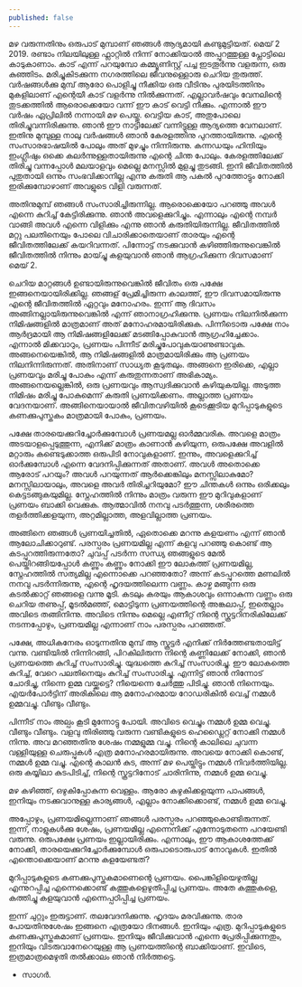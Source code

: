 ```yaml
---
published: false
---
```

മഴ വരുന്നതിനും ഒരുപാട് മുമ്പാണ് ഞങ്ങൾ ആദ്യമായി കണ്ടുമുട്ടിയത്. മെയ് 2 2019. രണ്ടാം നിലയിലുള്ള ഫ്ലാറ്റിൽ നിന്ന് നോക്കിയാൽ അപ്പുറത്തുള്ള പ്ലോട്ടിലെ കാടുകാണാം. കാട് എന്ന് പറയുമ്പോ കമ്മ്യൂണിസ്റ്റ് പച്ച ഇടതൂർന്നു വളരുന്ന, ഒരു കുഞ്ഞിടം. മരിച്ചുകിടക്കുന്ന നഗരത്തിലെ ജീവനുള്ളൊരു ചെറിയ തുരുത്ത്. വർഷങ്ങൾക്കു മുമ്പ് ആരോ പൊളിച്ചു നീക്കിയ ഒരു വീടിനും പുരയിടത്തിനും മുകളിലാണ് എന്റെയീ കാട് വളർന്നു നിൽക്കുന്നത്. എല്ലാവർഷവും വേനലിന്റെ തുടക്കത്തിൽ ആരൊക്കെയോ വന്ന് ഈ കാട് വെട്ടി നീക്കും. എന്നാൽ ഈ വർഷം ഏപ്രിലിൽ നന്നായി മഴ പെയ്തു. വെട്ടിയ കാട്, അതുപോലെ തിരിച്ചുവന്നിരിക്കുന്നു. ഞാൻ ഈ നാട്ടിലേക്ക് വന്നിട്ടുള്ള ആദ്യത്തെ വേനലാണ്. ഇതിനു മുമ്പുള്ള നാലു വർഷങ്ങൾ ഞാൻ കേരളത്തിനു പുറത്തായിരുന്നു. എന്റെ സംസാരഭാഷയിൽ പോലും അത് മുഴച്ചും നിന്നിരുന്നു. കന്നഡയും ഹിന്ദിയും ഇംഗ്ലീഷും ഒക്കെ കലർന്നുള്ളതായിരുന്നു എന്റെ ചിന്ത പോലും. കേരളത്തിലേക്ക് തിരിച്ചു വന്നപ്പോൾ മലയാളവും മെല്ലെ മനസ്സിൽ മുളച്ചു തുടങ്ങി. ഇനി ജീവിതത്തിൽ പുതുതായി ഒന്നും സംഭവിക്കാനില്ല എന്നു കരുതി ആ പകൽ പുറത്തോട്ടും നോക്കി ഇരിക്കുമ്പോഴാണ് അവളുടെ വിളി വരുന്നത്. 

അതിനുമുമ്പ് ഞങ്ങൾ സംസാരിച്ചിരുന്നില്ല. ആരൊക്കെയോ പറഞ്ഞു അവൾ എന്നെ കുറിച്ച് കേട്ടിരിക്കുന്നു. ഞാൻ അവളെക്കുറിച്ചും. എന്നാലും എന്റെ നമ്പർ വാങ്ങി അവൾ എന്നെ വിളിക്കും എന്നു ഞാൻ കരുതിയിരുന്നില്ല. ജീവിതത്തിൽ മറ്റു പലതിനെയും പോലെ വിചാരിക്കാതെയാണ് താരയും എന്റെ ജീവിതത്തിലേക്ക് കയറിവന്നത്. പിന്നോട്ട് നടക്കുവാൻ കഴിഞ്ഞിരുന്നുവെങ്കിൽ ജീവിതത്തിൽ നിന്നും മായ്ച്ചു കളയുവാൻ ഞാൻ ആഗ്രഹിക്കുന്ന ദിവസമാണ് മെയ് 2.

ചെറിയ മാറ്റങ്ങൾ ഉണ്ടായിരുന്നുവെങ്കിൽ ജീവിതം ഒരു പക്ഷേ ഇങ്ങനെയായിരിക്കില്ല. ഞങ്ങള് പ്രേമിച്ചിരുന്ന കാലത്ത്, ഈ ദിവസമായിരുന്നു എന്റെ ജീവിതത്തിൽ ഏറ്റവും മനോഹരം. ഇന്ന് ആ ദിവസം  അങ്ങിനല്ലായിരുന്നുവെങ്കിൽ എന്ന് ഞാനാഗ്രഹിക്കുന്നു. പ്രണയം നിലനിൽക്കുന്ന നിമിഷങ്ങളിൽ മാത്രമാണ് അത് മനോഹരമായിരിക്കുക. പിന്നീടൊരു പക്ഷേ നാം ആർദ്രമായി ആ നിമിഷങ്ങളിലേക്ക് മടങ്ങിപ്പോകുവാൻ ആഗ്രഹിച്ചേക്കാം. എന്നാൽ മിക്കവാറും, പ്രണയം പിന്നീട് മരിച്ചുപോവുകയാണുണ്ടാവുക. അങ്ങനെയെങ്കിൽ, ആ നിമിഷങ്ങളിൽ മാത്രമായിരിക്കും ആ പ്രണയം നിലനിന്നിരുന്നത്. അതിനാണ് സാധ്യത കൂടുതലും. അങ്ങനെ ഇരിക്കെ, എല്ലാ പ്രണയവും മരിച്ചു പോകും എന്ന് കരുതുന്നതാണ് അഭികാമ്യം. അങ്ങനെയല്ലെങ്കിൽ, ഒരു പ്രണയവും ആസ്വദിക്കുവാൻ കഴിയുകയില്ല. അടുത്ത നിമിഷം മരിച്ചു പോകുമെന്ന് കരുതി പ്രണയിക്കണം. അല്ലാത്ത പ്രണയം വേദനയാണ്. അങ്ങിനെയായാൽ ജീവിതവഴിയിൽ കൂടെക്കൂടിയ മുറിപ്പാടുകളുടെ കണക്കുപുസ്തകം മാത്രമായി പോകും, പ്രണയം. 

പക്ഷേ താരയെക്കുറിച്ചോർക്കുമ്പോൾ പ്രണയമല്ല ഓർമ്മവരിക. അവളെ മാത്രം അടയാളപ്പെടുത്തുന്ന, എനിക്ക് മാത്രം കാണാൻ കഴിയുന്ന, ഒരുപക്ഷേ അവളിൽ മറ്റാരും കണ്ടെടുക്കാത്ത ഒരുപിടി നോവുകളാണ്. ഇന്നും, അവളെക്കുറിച്ച് ഓർക്കുമ്പോൾ എന്നെ വേദനിപ്പിക്കുന്നത് അതാണ്. അവൾ അതൊക്കെ ആരോട് പറയും? അവൾ പറയുന്നത് ആർക്കെങ്കിലും മനസ്സിലാകുമോ? മനസ്സിലായാലും, അവളെ അവർ തിരിച്ചറിയുമോ? ഈ ചിന്തകൾ ഒന്നും ഒരിക്കലും കെട്ടടങ്ങുകയുമില്ല. സ്നേഹത്തിൽ നിന്നും മാത്രം വരുന്ന ഈ മുറിവുകളാണ് പ്രണയം ബാക്കി വെക്കുക. ആത്മാവിൽ നനവു പടർത്തുന്ന, ശരീരത്തെ തളർത്തിക്കളയുന്ന, അറ്റമില്ലാത്ത, അളവില്ലാത്ത പ്രണയം. 

അങ്ങിനെ ഞങ്ങൾ പ്രണയിച്ചതിൽ, ഏതൊക്കെ മറന്നു കളയണം എന്ന് ഞാൻ ആലോചിക്കാറുണ്ട്. പരസ്പരം പ്രണയമില്ല എന്ന് കളവു പറഞ്ഞു കൊണ്ട് ആ കടപ്പുറത്തിരുന്നതോ? ചുവപ്പ് പടർന്ന സന്ധ്യ ഞങ്ങളുടെ മേൽ പെയ്തിറങ്ങിയപ്പോൾ കണ്ണും കണ്ണും നോക്കി ഈ ലോകത്ത് പ്രണയമില്ല, സ്നേഹത്തിൽ സത്യമില്ല എന്നൊക്കെ പറഞ്ഞതോ? അന്ന് കടപ്പുറത്തെ മണലിൽ നനവു പടർന്നിരുന്നു,  എന്റെ ഹൃദയത്തിലെന്ന വണ്ണം. കാഴ്ച മങ്ങുന്ന ഒരു കടൽക്കാറ്റ് ഞങ്ങളെ വന്നു മൂടി. കടലും കരയും ആകാശവും ഒന്നാകുന്ന വണ്ണം ഒരു ചെറിയ തണുപ്പ്, മൂടൽമഞ്ഞ്, മൊട്ടിടുന്ന  പ്രണയത്തിന്റെ അങ്കലാപ്പ്, ഇതെല്ലാം അവിടെ തങ്ങിനിന്നു. അവിടെ നിന്നും മെല്ലെ എണീറ്റ് നിന്റെ സ്കൂട്ടറിനരികിലേക്ക് നടന്നപ്പോഴും, പ്രണയമില്ല എന്നാണ് നാം പരസ്പരം പറഞ്ഞത്.

പക്ഷേ, അധികനേരം ഓടുന്നതിനു മുമ്പ് ആ സ്കൂട്ടർ എനിക്ക് നിർത്തേണ്ടതായിട്ട് വന്നു. വണ്ടിയിൽ നിന്നിറങ്ങി, പിറകിലിരുന്ന നിന്റെ കണ്ണിലേക്ക് നോക്കി, ഞാൻ പ്രണയത്തെ കുറിച്ച് സംസാരിച്ചു. യുദ്ധത്തെ കുറിച്ച് സംസാരിച്ചു. ഈ ലോകത്തെ കുറിച്ച്, വേറെ പലതിനെയും കുറിച്ച് സംസാരിച്ചു. എന്നിട്ട് ഞാൻ നിന്നോട് ചോദിച്ചു, നിന്നെ ഉമ്മ വയ്ക്കട്ടെ? നീയെന്നെ ചേർത്തു പിടിച്ചു. ഞാൻ നിന്നെയും. എയർപോർട്ടിന് അരികിലെ ആ മനോഹരമായ റോഡരികിൽ വെച്ച് നമ്മൾ ഉമ്മവച്ചു. വീണ്ടും വീണ്ടും.

പിന്നീട് നാം അല്പം കൂടി മുന്നോട്ടു പോയി. അവിടെ വെച്ചും നമ്മൾ ഉമ്മ വെച്ചു. വീണ്ടും വീണ്ടും. വളവു തിരിഞ്ഞു വരുന്ന വണ്ടികളുടെ ഹെഡ്ലൈറ്റ് നോക്കി നമ്മൾ നിന്നു. അവ മറഞ്ഞതിനു ശേഷം നമ്മളുമ്മ വച്ചു. നിന്റെ കാലിലെ ചുവന്ന വള്ളിയുള്ള ചെരുപ്പുകൾ എത്ര മനോഹരമായിരുന്നു. അവയെ നോക്കി കൊണ്ട്, നമ്മൾ ഉമ്മ വച്ചു. എന്റെ കാലൻ കുട, അന്ന് മഴ പെയ്തിട്ടും നമ്മൾ നിവർത്തിയില്ല. ഒരു കയ്യിലാ കുടപിടിച്ച്, നിന്റെ സ്കൂട്ടറിനോട് ചാരിനിന്നു, നമ്മൾ ഉമ്മ വെച്ചു.

മഴ കഴിഞ്ഞ്, ഒഴുകിപ്പോകുന്ന വെള്ളം. ആരോ കഴുകിക്കളയുന്ന പാപങ്ങൾ, ഇനിയും നടക്കുവാനുള്ള കാര്യങ്ങൾ, എല്ലാം നോക്കിക്കൊണ്ട്, നമ്മൾ ഉമ്മ വെച്ചു. 

അപ്പോഴും, പ്രണയമില്ലെന്നാണ് ഞങ്ങൾ പരസ്പരം പറഞ്ഞുകൊണ്ടിരുന്നത്. ഇന്ന്, നാളുകൾക്കു ശേഷം, പ്രണയമില്ല എന്നെനിക്ക് എന്നോടുതന്നെ പറയേണ്ടി വരുന്നു. ഒരുപക്ഷേ പ്രണയം ഇല്ലായിരിക്കും. എന്നാലും, ഈ ആകാശത്തേക്ക് നോക്കി, താരയെക്കുറിച്ചോർക്കുമ്പോൾ ഒരുപാടൊരുപാട് നോവുകൾ. ഇതിൽ എന്തൊക്കെയാണ് മറന്നു കളയേണ്ടത്? 

മുറിപ്പാടുകളുടെ കണക്കുപുസ്തകമാണെന്റെ പ്രണയം. പൈങ്കിളിയെഴുതില്ല എന്നുറപ്പിച്ച എന്നെക്കൊണ്ട് കത്തുകളെഴുതിപ്പിച്ച പ്രണയം. അതേ കത്തുകളെ, കത്തിച്ചു കളയുവാൻ എന്നെപ്പഠിപ്പിച്ച പ്രണയം.

ഇന്ന് ചുറ്റും ഇരുട്ടാണ്. തലവേദനിക്കുന്നു. ഹൃദയം മരവിക്കുന്നു. താര പോയതിനുശേഷം ഇങ്ങനെ എത്രയോ ദിനങ്ങൾ. ഇനിയും എത്ര. മുറിപ്പാടുകളുടെ കണക്കുപുസ്തകമാണ് പ്രണയം. ഇനിയും ജീവിക്കുവാൻ എന്നെ പ്രേരിപ്പിക്കുന്നതും,  ഇനിയും വിടരുവാനേറെയുള്ള ആ പ്രണയത്തിന്റെ ബാക്കിയാണ്. ഇവിടെ, ഇത്രമാത്രമെഴുതി തൽക്കാലം ഞാൻ നിർത്തട്ടെ.
 
- സാഗർ. 

